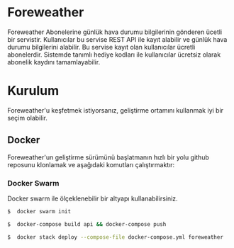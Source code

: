 # Foreweather

Foreweather Abonelerine günlük hava durumu bilgilerinin gönderen ücetli bir servistir. Kullanıcılar bu servise REST
 API ile kayıt alabilir ve günlük hava durumu bilgilerini alabilir. Bu servise kayıt olan kullanıcılar ücretli 
 abonelerdir. Sistemde tanımlı hediye kodları ile kullanıcılar ücretsiz olarak abonelik kaydını tamamlayabilir.
 
# Kurulum

Foreweather'u keşfetmek istiyorsanız, geliştirme ortamını kullanmak iyi bir seçim olabilir. 

## Docker

Foreweather'un geliştirme sürümünü başlatmanın hızlı bir yolu github reposunu klonlamak ve aşağıdaki komutları çalıştırmaktır:

### Docker Swarm 

Docker swarm ile ölçeklenebilir bir altyapı kullanabilirsiniz.

```bash
$  docker swarm init

$  docker-compose build api && docker-compose push

$  docker stack deploy --compose-file docker-compose.yml foreweather
```
